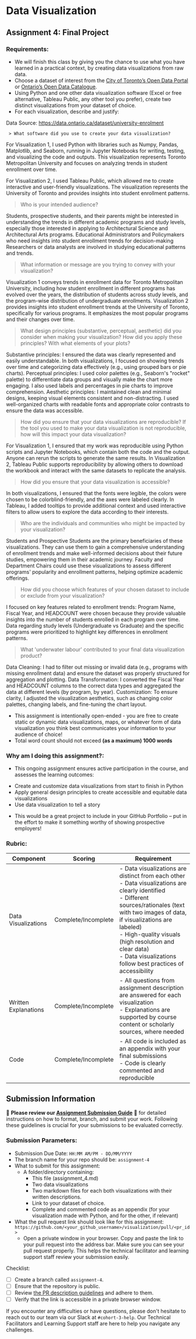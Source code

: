 # Data Visualization

## Assignment 4: Final Project

### Requirements:
- We will finish this class by giving you the chance to use what you have learned in a practical context, by creating data visualizations from raw data. 
- Choose a dataset of interest from the [City of Toronto’s Open Data Portal](https://www.toronto.ca/city-government/data-research-maps/open-data/) or [Ontario’s Open Data Catalogue](https://data.ontario.ca/). 
- Using Python and one other data visualization software (Excel or free alternative, Tableau Public, any other tool you prefer), create two distinct visualizations from your dataset of choice.  
- For each visualization, describe and justify: 

Data Source: https://data.ontario.ca/dataset/university-enrolment

     > What software did you use to create your data visualization?

For Visualization 1, I used Python with libraries such as Numpy, Pandas, Matplotlib, and Seaborn, running in Jupyter Notebooks for writing, testing, and visualizing the code and outputs. This visualization represents Toronto Metropolitan University and focuses on analyzing trends in student enrollment over time.

For Visualization 2, I used Tableau Public, which allowed me to create interactive and user-friendly visualizations. The visualization represents the University of Toronto and provides insights into student enrollment patterns.

 > Who is your intended audience? 

Students, prospective students, and their parents might be interested in understanding the trends in different academic programs and study levels, especially those interested in applying to Architectural Science and Architectural Arts programs.
Educational Administrators and Policymakers who need insights into student enrollment trends for decision-making
Researchers or data analysts are involved in studying educational patterns and trends.  
    
 > What information or message are you trying to convey with your visualization?

Visualization 1 conveys trends in enrollment data for Toronto Metropolitan University, including how student enrollment in different programs has evolved over the years, the distribution of students across study levels, and the program-wise distribution of undergraduate enrollments.
Visualization 2 provides insights into student enrollment trends at the University of Toronto, specifically for various programs. It emphasizes the most popular programs and their changes over time. 
    
 > What design principles (substantive, perceptual, aesthetic) did you consider when making your visualization? How did you apply these principles? With what elements of your plots?

Substantive principles: I ensured the data was clearly represented and easily understandable. In both visualizations, I focused on showing trends over time and categorizing data effectively (e.g., using grouped bars or pie charts).
Perceptual principles: I used color palettes (e.g., Seaborn's "rocket" palette) to differentiate data groups and visually make the chart more engaging. I also used labels and percentages in pie charts to improve comprehension.
Aesthetic principles: I maintained clean and minimal designs, keeping visual elements consistent and non-distracting. I used well-organized charts with readable fonts and appropriate color contrasts to ensure the data was accessible.
    
 > How did you ensure that your data visualizations are reproducible? If the tool you used to make your data visualization is not reproducible, how will this impact your data visualization? 

For Visualization 1, I ensured that my work was reproducible using Python scripts and Jupyter Notebooks, which contain both the code and the output. Anyone can rerun the scripts to generate the same results.
In Visualization 2, Tableau Public supports reproducibility by allowing others to download the workbook and interact with the same datasets to replicate the analysis.

 > How did you ensure that your data visualization is accessible?  

In both visualizations, I ensured that the fonts were legible, the colors were chosen to be colorblind-friendly, and the axes were labeled clearly. In Tableau, I added tooltips to provide additional context and used interactive filters to allow users to explore the data according to their interests.

 > Who are the individuals and communities who might be impacted by your visualization?  

Students and Prospective Students are the primary beneficiaries of these visualizations. They can use them to gain a comprehensive understanding of enrollment trends and make well-informed decisions about their future studies, empowering them in their academic journey.
Faculty and Department Chairs could use these visualizations to assess different programs' popularity and enrollment patterns, helping optimize academic offerings.

 > How did you choose which features of your chosen dataset to include or exclude from your visualization? 

I focused on key features related to enrollment trends:
Program Name, Fiscal Year, and HEADCOUNT were chosen because they provide valuable insights into the number of students enrolled in each program over time.
Data regarding study levels (Undergraduate vs Graduate) and the specific programs were prioritized to highlight key differences in enrollment patterns.

 > What 'underwater labour' contributed to your final data visualization product?
 
Data Cleaning: I had to filter out missing or invalid data (e.g., programs with missing enrollment data) and ensure the dataset was properly structured for aggregation and plotting.
Data Transformation: I converted the Fiscal Year and HEADCOUNT columns to the correct data types and aggregated the data at different levels (by program, by year).
Customization: To ensure clarity, I adjusted the visualization aesthetics, such as changing color palettes, changing labels, and fine-tuning the chart layout.

- This assignment is intentionally open-ended - you are free to create static or dynamic data visualizations, maps, or whatever form of data visualization you think best communicates your information to your audience of choice! 
- Total word count should not exceed **(as a maximum) 1000 words** 
 
### Why am I doing this assignment?:  
- This ongoing assignment ensures active participation in the course, and assesses the learning outcomes: 
* Create and customize data visualizations from start to finish in Python
* Apply general design principles to create accessible and equitable data visualizations
* Use data visualization to tell a story  
- This would be a great project to include in your GitHub Portfolio – put in the effort to make it something worthy of showing prospective employers!

### Rubric:

| Component         | Scoring  | Requirement                                                                 |
|-------------------|----------|-----------------------------------------------------------------------------|
| Data Visualizations | Complete/Incomplete | - Data visualizations are distinct from each other<br>- Data visualizations are clearly identified<br>- Different sources/rationales (text with two images of data, if visualizations are labeled)<br>- High-quality visuals (high resolution and clear data)<br>- Data visualizations follow best practices of accessibility |
| Written Explanations | Complete/Incomplete | - All questions from assignment description are answered for each visualization<br>- Explanations are supported by course content or scholarly sources, where needed |
| Code              | Complete/Incomplete | - All code is included as an appendix with your final submissions<br>- Code is clearly commented and reproducible |

## Submission Information

🚨 **Please review our [Assignment Submission Guide](https://github.com/UofT-DSI/onboarding/blob/main/onboarding_documents/submissions.md)** 🚨 for detailed instructions on how to format, branch, and submit your work. Following these guidelines is crucial for your submissions to be evaluated correctly.

### Submission Parameters:
* Submission Due Date: `HH:MM AM/PM - DD/MM/YYYY`
* The branch name for your repo should be: `assignment-4`
* What to submit for this assignment:
    * A folder/directory containing:
        * This file (assignment_4.md)
        * Two data visualizations 
        * Two markdown files for each both visualizations with their written descriptions.
        * Link to your dataset of choice.
        * Complete and commented code as an appendix (for your visualization made with Python, and for the other, if relevant) 
* What the pull request link should look like for this assignment: `https://github.com/<your_github_username>/visualization/pull/<pr_id>`
    * Open a private window in your browser. Copy and paste the link to your pull request into the address bar. Make sure you can see your pull request properly. This helps the technical facilitator and learning support staff review your submission easily.

Checklist:
- [ ] Create a branch called `assignment-4`.
- [ ] Ensure that the repository is public.
- [ ] Review [the PR description guidelines](https://github.com/UofT-DSI/onboarding/blob/main/onboarding_documents/submissions.md#guidelines-for-pull-request-descriptions) and adhere to them.
- [ ] Verify that the link is accessible in a private browser window.

If you encounter any difficulties or have questions, please don't hesitate to reach out to our team via our Slack at `#cohort-3-help`. Our Technical Facilitators and Learning Support staff are here to help you navigate any challenges.
